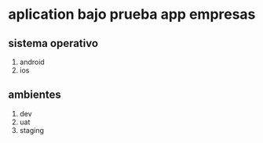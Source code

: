 # aplication bajo prueba app empresas
## sistema operativo
1. android 
2. ios

## ambientes
1. dev
2. uat
3. staging